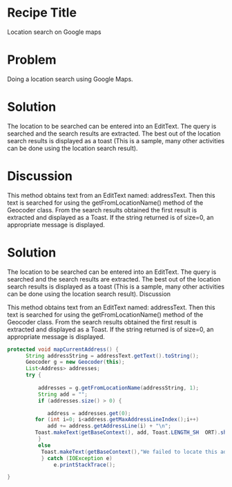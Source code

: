# Recipe Title
Location search on Google maps

# Problem
Doing a location search using Google Maps.

# Solution

The location to be searched can be entered into an EditText. The query is searched and the search results are extracted. The best out of the location search results is displayed as a toast (This is a sample, many other activities can be done using the location search result).

# Discussion

This method obtains text from an EditText named: addressText. Then this text is searched for using the getFromLocationName() method of the Geocoder class. From the search results obtained the first result is extracted and displayed as a Toast. If the string returned is of size=0, an appropriate message is displayed. 

# Solution

The location to be searched can be entered into an EditText. The query is searched and the search results are extracted. The best out of the location search results is displayed as a toast (This is a sample, many other activities can be done using the location search result).
Discussion

This method obtains text from an EditText named: addressText. Then this text is searched for using the getFromLocationName() method of the Geocoder class. From the search results obtained the first result is extracted and displayed as a Toast. If the string returned is of size=0, an appropriate message is displayed.

```java
protected void mapCurrentAddress() {
	  String addressString = addressText.getText().toString();
	  Geocoder g = new Geocoder(this);
	  List<Address> addresses;
	  try {
	  
	      addresses = g.getFromLocationName(addressString, 1);
	      String add = "";
	      if (addresses.size() > 0) {

	      	 address = addresses.get(0);
		 for (int i=0; i<address.getMaxAddressLineIndex();i++)
		     add += address.getAddressLine(i) + "\n";
		 Toast.makeText(getBaseContext(), add, Toast.LENGTH_SH	ORT).show();
	      } 
	      else
		   Toast.makeText(getBaseContext(),"We failed to locate this address.", Toast.LENGTH_SHORT).show();
           } catch (IOException e)
	           e.printStackTrace();

}
```
